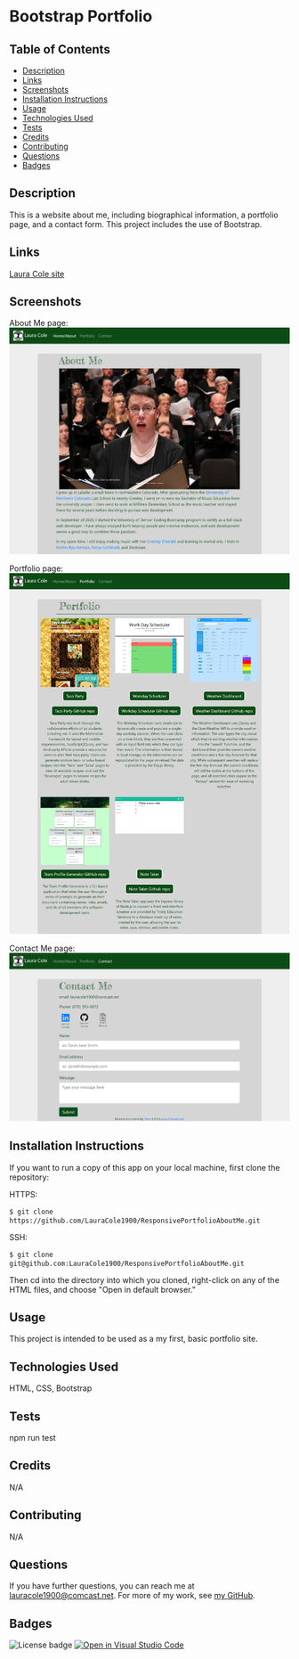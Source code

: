 # Bootstrap Portfolio

## Table of Contents

* [Description](#description)
* [Links](#links)
* [Screenshots](#screenshots)
* [Installation Instructions](#installation-instructions)
* [Usage](#usage)
* [Technologies Used](#technologies-used)
* [Tests](#tests)
* [Credits](#credits)
* [Contributing](#contributing)
* [Questions](#questions)
* [Badges](#badges)

## Description

This is a website about me, including biographical information, a portfolio page, and a contact form. This project includes the use of Bootstrap.

## Links

[Laura Cole site](https://lauracole1900.github.io/ResponsivePortfolioAboutMe/)

## Screenshots

About Me page:
![AboutMe screencap](./assets/about-me-page-screencap.png)

Portfolio page:
![Portfolio screencap](./assets/portfolio-page-screencap.png)

Contact Me page:
![Contact screencap](./assets/contact-page-screencap.png)

## Installation Instructions

If you want to run a copy of this app on your local machine, first clone the repository:

HTTPS:
```
$ git clone https://github.com/LauraCole1900/ResponsivePortfolioAboutMe.git
```

SSH:
```
$ git clone git@github.com:LauraCole1900/ResponsivePortfolioAboutMe.git
```

Then cd into the directory into which you cloned, right-click on any of the HTML files, and choose "Open in default browser."

## Usage

This project is intended to be used as a my first, basic portfolio site.

## Technologies Used

HTML, CSS, Bootstrap

## Tests

npm run test

## Credits

N/A

## Contributing

N/A

## Questions

If you have further questions, you can reach me at lauracole1900@comcast.net. For more of my work, see [my GitHub](https://github.com/LauraCole1900).

## Badges

![License badge](https://img.shields.io/badge/license-MIT-0d4b16) [![Open in Visual Studio Code](https://open.vscode.dev/badges/open-in-vscode.svg)](https://open.vscode.dev/LauraCole1900/ResponsivePortfolioAboutMe)
